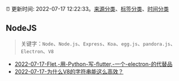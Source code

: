 :alarm_clock: 更新时间: 2022-07-17 12:22:33。[来源分类](../README.md)、[标签分类](../TAGS.md)、[时间分类](../TIMELINE.md)

## NodeJS


> 关键字：`Node`、`Node.js`、`Express`、`Koa`、`egg.js`、`pandora.js`、`Electron`、`V8`



- [2022-07-17-Flet,-用-Python-写-flutter,-一个-electron-的代替品](https://www.v2ex.com/t/866792) 
- [2022-07-17-为什么V8的字符串能这么高效？](https://toutiao.io/k/9jl7ef1) 